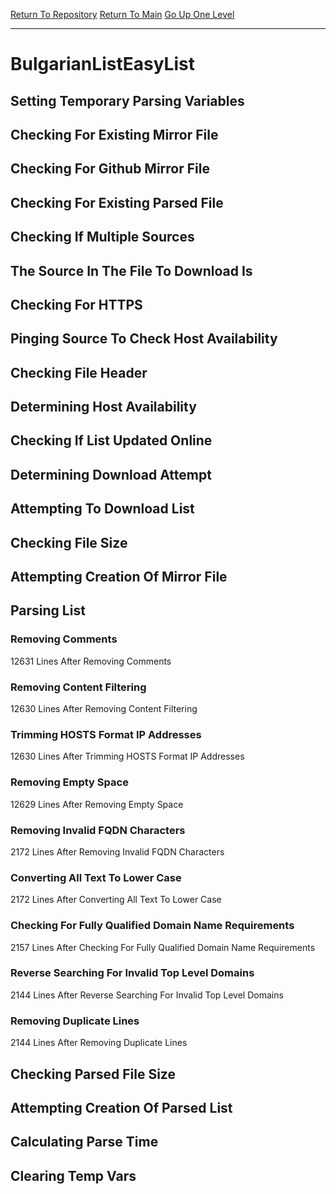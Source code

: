[Return To Repository](https://github.com/deathbybandaid/piholeparser/)
[Return To Main](https://github.com/deathbybandaid/piholeparser/blob/master/RecentRunLogs/Mainlog.md)
[Go Up One Level](https://github.com/deathbybandaid/piholeparser/blob/master/RecentRunLogs/TopLevelScripts/30-Processing-Blacklists.md)
____________________________________
# BulgarianListEasyList
## Setting Temporary Parsing Variables
## Checking For Existing Mirror File
## Checking For Github Mirror File
## Checking For Existing Parsed File
## Checking If Multiple Sources
## The Source In The File To Download Is
## Checking For HTTPS
## Pinging Source To Check Host Availability
## Checking File Header
## Determining Host Availability
## Checking If List Updated Online
## Determining Download Attempt
## Attempting To Download List
## Checking File Size
## Attempting Creation Of Mirror File
## Parsing List
### Removing Comments
12631 Lines After Removing Comments
### Removing Content Filtering
12630 Lines After Removing Content Filtering
### Trimming HOSTS Format IP Addresses
12630 Lines After Trimming HOSTS Format IP Addresses
### Removing Empty Space
12629 Lines After Removing Empty Space
### Removing Invalid FQDN Characters
2172 Lines After Removing Invalid FQDN Characters
### Converting All Text To Lower Case
2172 Lines After Converting All Text To Lower Case
### Checking For Fully Qualified Domain Name Requirements
2157 Lines After Checking For Fully Qualified Domain Name Requirements
### Reverse Searching For Invalid Top Level Domains
2144 Lines After Reverse Searching For Invalid Top Level Domains
### Removing Duplicate Lines
2144 Lines After Removing Duplicate Lines
## Checking Parsed File Size
## Attempting Creation Of Parsed List
## Calculating Parse Time
## Clearing Temp Vars
